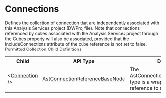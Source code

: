 # Connections

<div class="LanguageSummary"><div class ="SummaryItem">Defines the collection of connection that are independently associated with this Analysis Services project (DWProj file).   Note that connections referenced by cubes associated with the Analysis Services project through the Cubes property will also be associated, provided that the IncludeConnections attribute of the cube reference is not set to false.</div></div><div class="SchemaBindingGroup"><div class="SchemaBindingGroupHeader">Permitted Collection Child Definitions</div><table id="SchemaBindingList" class="SchemaBindingList"><tbody><tr><th class="SchemaBindingNameColumnHeader">Child</th><th class="SchemaBindingTypeColumnHeader">API Type</th><th class="SchemaBindingSummaryColumnHeader">Description</th></tr><tr class="cd0"><td class="SchemaBindingName"><span class="punc">&lt;</span><a href=Varigence.Languages.Biml.Connection.AstConnectionReferenceBaseNode.html">Connection</a><span class="punc"> /&gt;</span></td><td class="SchemaBindingType"><a href="../api-reference/Varigence.Languages.Biml.Connection.AstConnectionReferenceBaseNode.html">AstConnectionReferenceBaseNode</a></td><td class="SchemaBindingSummary">The AstConnectionReferenceBaseNode type is a wrapper for a direct reference to a connection.</td></tr></tbody></table></div>